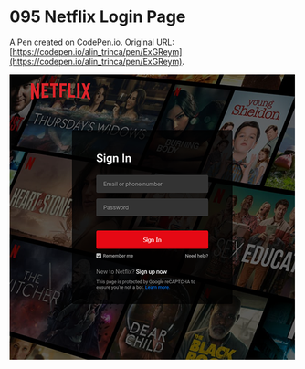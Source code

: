 # 095 Netflix Login Page

A Pen created on CodePen.io. Original URL: [https://codepen.io/alin_trinca/pen/ExGReym](https://codepen.io/alin_trinca/pen/ExGReym).

![Netflix Login Screenshot](netflix-login.png)
